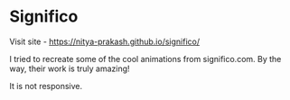 <h1>Significo</h1>

Visit site - https://nitya-prakash.github.io/significo/

<p>I tried to recreate some of the cool animations from significo.com. By the way, their work is truly amazing!</p>

<p>It is not responsive.</p>
